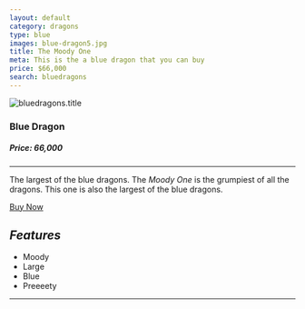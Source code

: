 ```yaml
---
layout: default
category: dragons
type: blue
images: blue-dragon5.jpg
title: The Moody One
meta: This is the a blue dragon that you can buy
price: $66,000
search: bluedragons
---
```


<img class="img-flex individual" src="{{site.baseurl}}/images/blue-dragon5.jpg" alt="bluedragons.title">

### Blue Dragon
##### Price: 66,000

---

The largest of the blue dragons. The *Moody One* is the grumpiest of all the dragons. This one is also the largest of the blue dragons.

<a class="btn2" href="{{site.baseurl}}/cart/"> Buy Now</a>

## ***Features***

- Moody
- Large
- Blue
- Preeeety

<hr>
